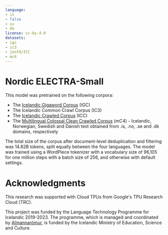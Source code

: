 ```yaml
---
language:
- is
- false
- sv
- da
license: cc-by-4.0
datasets:
- igc
- ic3
- jonfd/ICC
- mc4
---
```


# Nordic ELECTRA-Small
This model was pretrained on the following corpora:
* The [Icelandic Gigaword Corpus](http://igc.arnastofnun.is/) (IGC)
* The Icelandic Common Crawl Corpus (IC3)
* The [Icelandic Crawled Corpus](https://huggingface.co/datasets/jonfd/ICC) (ICC)
* The [Multilingual Colossal Clean Crawled Corpus](https://huggingface.co/datasets/mc4) (mC4) - Icelandic, Norwegian, Swedish and Danish text obtained from .is, .no, .se and .dk domains, respectively

The total size of the corpus after document-level deduplication and filtering was 14.82B tokens, split equally between the four languages. The model was trained using a WordPiece tokenizer with a vocabulary size of 96,105 for one million steps with a batch size of 256, and otherwise with default settings.

# Acknowledgments
This research was supported with Cloud TPUs from Google's TPU Research Cloud (TRC).

This project was funded by the Language Technology Programme for Icelandic 2019-2023. The programme, which is managed and coordinated by [Almannarómur](https://almannaromur.is/), is funded by the Icelandic Ministry of Education, Science and Culture.